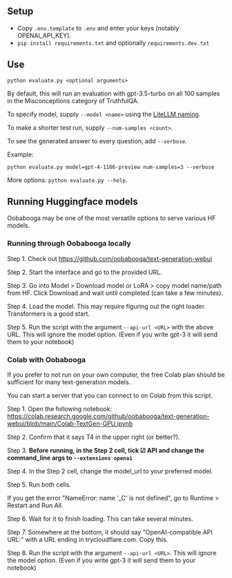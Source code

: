 ## Setup

* Copy `.env.template` to `.env` and enter your keys (notably OPENAI_API_KEY).
* `pip install requirements.txt` and optionally `requirements.dev.txt`

## Use

```
python evaluate.py <optional arguments>
```

By default, this will run an evaluation with gpt-3.5-turbo on all 100 samples in the Misconceptions category of TruthfulQA.

To specify model, supply `--model <name>` using the [LiteLLM naming](https://docs.litellm.ai/docs/providers).

To make a shorter test run, supply `--num-samples <count>`.

To see the generated answer to every question, add `--verbose`.

Example:

```
python evaluate.py model=gpt-4-1106-preview num-samples=3 --verbose
```

More options: `python evaluate.py --help`.

## Running Huggingface models

Oobabooga may be one of the most versatile options to serve various HF models.

### Running through Oobabooga locally

Step 1. Check out https://github.com/oobabooga/text-generation-webui

Step 2. Start the interface and go to the provided URL.

Step 3. Go into Model > Download model or LoRA > copy model name/path from HF. Click Download and wait until completed (can take a few minutes).

Step 4. Load the model. This may require figuring out the right loader. Transformers is a good start.

Step 5. Run the script with the argument `--api-url <URL>` with the above URL. This will ignore the model option. (Even if you write gpt-3 it will send them to your notebook)

### Colab with Oobabooga

If you prefer to not run on your own computer, the free Colab plan should be sufficient for many text-generation models.

You can start a server that you can connect to on Colab from this script.

Step 1. Open the following notebook: https://colab.research.google.com/github/oobabooga/text-generation-webui/blob/main/Colab-TextGen-GPU.ipynb

Step 2. Confirm that it says T4 in the upper right (or better?).

Step 3. **Before running, in the Step 2 cell, tick ☑ API and change the command_line args to `--extensions openai`**

Step 4. In the Step 2 cell, change the model_url to your preferred model.

Step 5. Run both cells.

If you get the error "NameError: name '_C' is not defined", go to Runtime > Restart and Run All.

Step 6. Wait for it to finish loading. This can take several minutes.

Step 7. Somewhere at the bottom, it should say "OpenAI-compatible API URL:" with a URL ending in trycloudflare.com. Copy this.

Step 8. Run the script with the argument `--api-url <URL>`. This will ignore the model option. (Even if you write gpt-3 it will send them to your notebook)
